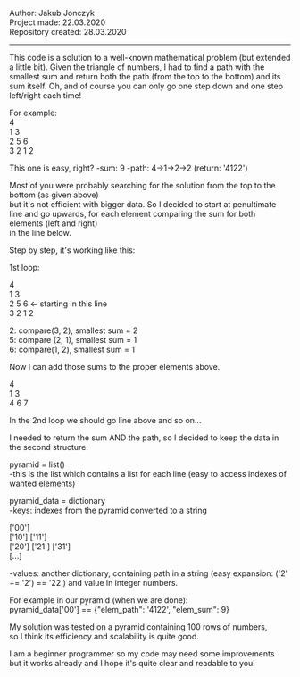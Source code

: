 Author: Jakub Jonczyk  
Project made: 22.03.2020  
Repository created: 28.03.2020  
________________________________  

This code is a solution to a well-known mathematical problem (but extended a little bit).
Given the triangle of numbers, I had to find a path with the smallest sum and return both the path (from the top to the bottom) and its sum itself. 
Oh, and of course you can only go one step down and one step left/right each time!

For example:  
   4  
  1 3  
 2 5 6  
3 2 1 2  

This one is easy, right?
-sum:  9
-path: 4->1->2->2 (return: '4122')

Most of you were probably searching for the solution from the top to the bottom (as given above)  
but it's not efficient with bigger data.
So I decided to start at penultimate line and go upwards, for each element comparing the sum for both elements (left and right)  
in the line below.

Step by step, it's working like this:  

1st loop:   
  
4  
1 3  
2 5 6	<- starting in this line  
3 2 1 2  
  
2: compare(3, 2), smallest sum = 2  
5: compare (2, 1), smallest sum = 1   
6: compare(1, 2), smallest sum = 1  
  
Now I can add those sums to the proper elements above.  
  
4  
1 3  
4 6 7  
  
In the 2nd loop we should go line above and so on...  
  
I needed to return the sum AND the path, so I decided to keep the data in the second structure:  
  
pyramid = list()  
-this is the list which contains a list for each line (easy to access indexes of wanted elements)  
  
pyramid_data = dictionary  
-keys: indexes from the pyramid converted to a string  
  
['00']  
['10'] ['11']   
['20'] ['21'] ['31']  
[...]  
  
-values: another dictionary, containing path in a string (easy expansion: ('2' += '2') == '22') and value in integer numbers.  
  
For example in our pyramid (when we are done):  
pyramid_data['00']  == {"elem_path": '4122', "elem_sum": 9}  

My solution was tested on a pyramid containing 100 rows of numbers,  
so I think its efficiency and scalability is quite good.  
  
I am a beginner programmer so my code may need some improvements  
but it works already and I hope it's quite clear and readable to you!
